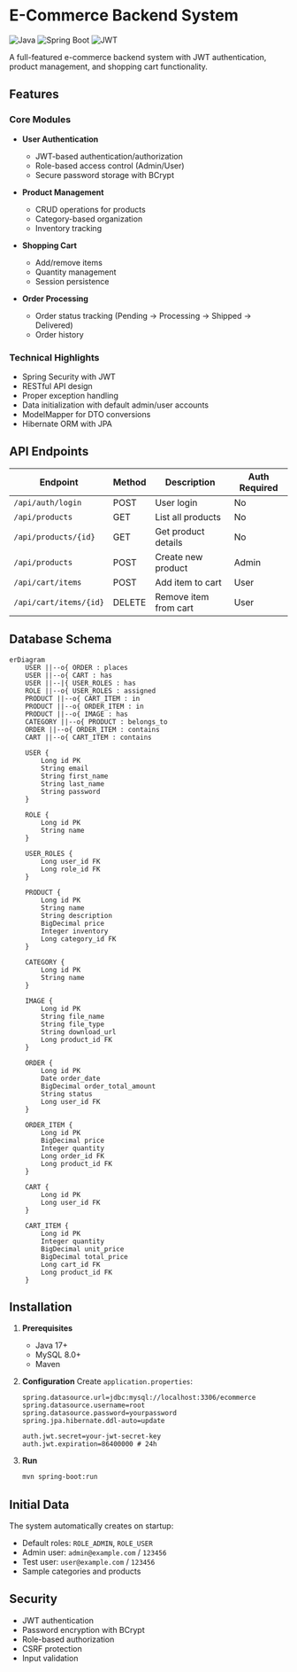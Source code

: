 # E-Commerce Backend System

![Java](https://img.shields.io/badge/java-%23ED8B00.svg?style=for-the-badge&logo=openjdk&logoColor=white)
![Spring Boot](https://img.shields.io/badge/Spring_Boot-F2F4F9?style=for-the-badge&logo=spring-boot)
![JWT](https://img.shields.io/badge/JWT-black?style=for-the-badge&logo=JSON%20web%20tokens)

A full-featured e-commerce backend system with JWT authentication, product management, and shopping cart functionality.

## Features

### Core Modules
- **User Authentication**
  - JWT-based authentication/authorization
  - Role-based access control (Admin/User)
  - Secure password storage with BCrypt

- **Product Management**
  - CRUD operations for products
  - Category-based organization
  - Inventory tracking

- **Shopping Cart**
  - Add/remove items
  - Quantity management
  - Session persistence

- **Order Processing**
  - Order status tracking (Pending → Processing → Shipped → Delivered)
  - Order history

### Technical Highlights
- Spring Security with JWT
- RESTful API design
- Proper exception handling
- Data initialization with default admin/user accounts
- ModelMapper for DTO conversions
- Hibernate ORM with JPA

## API Endpoints

| Endpoint                | Method | Description                     | Auth Required |
|-------------------------|--------|---------------------------------|---------------|
| `/api/auth/login`       | POST   | User login                      | No            |
| `/api/products`         | GET    | List all products               | No            |
| `/api/products/{id}`    | GET    | Get product details             | No            |
| `/api/products`         | POST   | Create new product              | Admin         |
| `/api/cart/items`       | POST   | Add item to cart                | User          |
| `/api/cart/items/{id}`  | DELETE | Remove item from cart           | User          |

## Database Schema

```mermaid
erDiagram
    USER ||--o{ ORDER : places
    USER ||--o{ CART : has
    USER ||--|{ USER_ROLES : has
    ROLE ||--o{ USER_ROLES : assigned
    PRODUCT ||--o{ CART_ITEM : in
    PRODUCT ||--o{ ORDER_ITEM : in
    PRODUCT ||--o{ IMAGE : has
    CATEGORY ||--o{ PRODUCT : belongs_to
    ORDER ||--o{ ORDER_ITEM : contains
    CART ||--o{ CART_ITEM : contains

    USER {
        Long id PK
        String email
        String first_name
        String last_name
        String password
    }
    
    ROLE {
        Long id PK
        String name
    }
    
    USER_ROLES {
        Long user_id FK
        Long role_id FK
    }
    
    PRODUCT {
        Long id PK
        String name
        String description
        BigDecimal price
        Integer inventory
        Long category_id FK
    }
    
    CATEGORY {
        Long id PK
        String name
    }
    
    IMAGE {
        Long id PK
        String file_name
        String file_type
        String download_url
        Long product_id FK
    }
    
    ORDER {
        Long id PK
        Date order_date
        BigDecimal order_total_amount
        String status
        Long user_id FK
    }
    
    ORDER_ITEM {
        Long id PK
        BigDecimal price
        Integer quantity
        Long order_id FK
        Long product_id FK
    }
    
    CART {
        Long id PK
        Long user_id FK
    }
    
    CART_ITEM {
        Long id PK
        Integer quantity
        BigDecimal unit_price
        BigDecimal total_price
        Long cart_id FK
        Long product_id FK
    }
```

## Installation

1. **Prerequisites**
    - Java 17+
    - MySQL 8.0+
    - Maven


2. **Configuration**
   Create `application.properties`:
   ```properties
   spring.datasource.url=jdbc:mysql://localhost:3306/ecommerce
   spring.datasource.username=root
   spring.datasource.password=yourpassword
   spring.jpa.hibernate.ddl-auto=update
   
   auth.jwt.secret=your-jwt-secret-key
   auth.jwt.expiration=86400000 # 24h
   ```

3. **Run**
   ```bash
   mvn spring-boot:run
   ```

## Initial Data

The system automatically creates on startup:
- Default roles: `ROLE_ADMIN`, `ROLE_USER`
- Admin user: `admin@example.com` / `123456`
- Test user: `user@example.com` / `123456`
- Sample categories and products

## Security

- JWT authentication
- Password encryption with BCrypt
- Role-based authorization
- CSRF protection
- Input validation